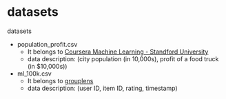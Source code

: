 # datasets
datasets

* population_profit.csv
  * It belongs to [Coursera Machine Learning - Standford University](https://www.coursera.org/learn/machine-learning)
  * data description: (city population (in 10,000s), profit of a food truck (in $10,000s))
* ml_100k.csv
  * It belongs to [grouplens](https://grouplens.org)
  * data description: (user ID, item ID, rating, timestamp)
